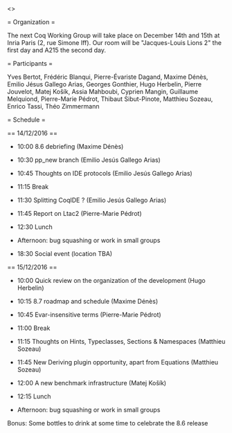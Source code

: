 <<TableOfContents>>

= Organization =

The next Coq Working Group will take place on December 14th and 15th at Inria Paris (2, rue Simone Iff). Our room will be "Jacques-Louis
Lions 2" the first day and A215 the second day.

= Participants =

Yves Bertot, Frédéric Blanqui, Pierre-Évariste Dagand, Maxime Dénès, Emilio Jésus Gallego Arias, Georges Gonthier, Hugo Herbelin, Pierre Jouvelot, Matej Košík, Assia Mahboubi, Cyprien Mangin, Guillaume Melquiond, Pierre-Marie Pédrot, Thibaut Sibut-Pinote, Matthieu Sozeau, Enrico Tassi, Théo Zimmermann

= Schedule =

== 14/12/2016 ==

 * 10:00 8.6 debriefing (Maxime Dénès)

 * 10:30 pp_new branch (Emilio Jesús Gallego Arias)

 * 10:45 Thoughts on IDE protocols (Emilio Jesús Gallego Arias)

 * 11:15 Break

 * 11:30 Splitting CoqIDE ? (Emilio Jesús Gallego Arias)

 * 11:45 Report on Ltac2 (Pierre-Marie Pédrot)

 * 12:30 Lunch

 * Afternoon: bug squashing or work in small groups

 * 18:30 Social event (location TBA)

== 15/12/2016 ==

 * 10:00 Quick review on the organization of the development (Hugo Herbelin)

 * 10:15 8.7 roadmap and schedule (Maxime Dénès)
 
 * 10:45 Evar-insensitive terms (Pierre-Marie Pédrot)

 * 11:00 Break

 * 11:15 Thoughts on Hints, Typeclasses, Sections & Namespaces (Matthieu Sozeau)

 * 11:45 New Deriving plugin opportunity, apart from Equations (Matthieu Sozeau)

 * 12:00 A new benchmark infrastructure (Matej Košík)

 * 12:15 Lunch

 * Afternoon: bug squashing or work in small groups

Bonus: Some bottles to drink at some time to celebrate the 8.6 release
